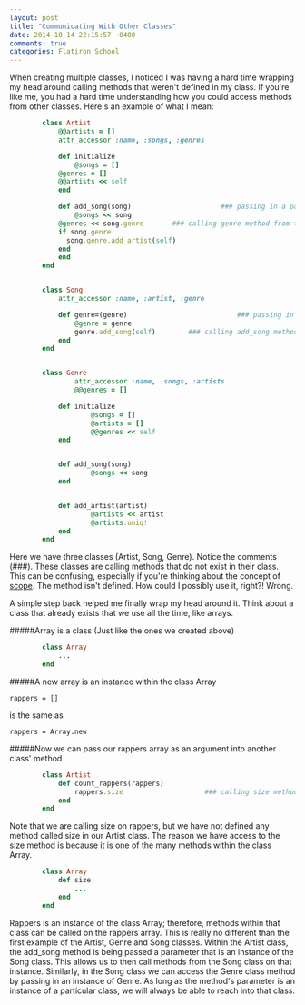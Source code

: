 ```yaml
---
layout: post
title: "Communicating With Other Classes"
date: 2014-10-14 22:15:57 -0400
comments: true
categories: Flatiron School
---
```

When creating multiple classes, I noticed I was having a hard time wrapping my head around calling methods that weren't defined in my class. If you're like me, you had a hard time understanding how you could access methods from other classes. Here's an example of what I mean:

```ruby
		class Artist
			@@artists = []
			attr_accessor :name, :songs, :genres

			def initialize
				@songs = []
		    @genres = []
		    @@artists << self
			end

			def add_song(song)						### passing in a parameter that's an instance of the Song class
				@songs << song
		    @genres << song.genre       ### calling genre method from the Song class
		    if song.genre                  
		      song.genre.add_artist(self)
		    end
			end
		end


		class Song
			attr_accessor :name, :artist, :genre

			def genre=(genre)							### passing in a parameter that's an instance of the Genre class
				@genre = genre
				genre.add_song(self)        ### calling add_song method from the Genre class
			end
		end


		class Genre
				attr_accessor :name, :songs, :artists
				@@genres = []

			def initialize
					@songs = [] 
					@artists = []
					@@genres << self
			end


			def add_song(song)
					@songs << song
			end


			def add_artist(artist)
					@artists << artist
					@artists.uniq!
			end
		end
```

Here we have three classes (Artist, Song, Genre). Notice the comments (###). These classes are calling methods that do not exist in their class. This can be confusing, especially if you're thinking about the concept of [scope](http://www.techotopia.com/index.php/Ruby_Variable_Scope). The method isn't defined. How could I possibly use it, right?! Wrong.


A simple step back helped me finally wrap my head around it. Think about a class that already exists that we use all the time, like arrays. 

#####Array is a class (Just like the ones we created above)

```ruby
		class Array
			...
		end
```

#####A new array is an instance within the class Array

`rappers = []`

is the same as 
     
`rappers = Array.new`

#####Now we can pass our rappers array as an argument into another class' method

```ruby
		class Artist
			def count_rappers(rappers)
				rappers.size 					### calling size method on rappers array
			end             
		end
```
Note that we are calling size on rappers, but we have not defined any method called size in our Artist class. The reason we have access to the size method is because it is one of the many methods within the class Array. 

```ruby	
		class Array
			def size
				...
			end
		end
```

Rappers is an instance of the class Array; therefore, methods within that class can be called on the rappers array. This is really no different than the first example of the Artist, Genre and Song classes. Within the Artist class, the add_song method is being passed a parameter that is an instance of the Song class. This allows us to then call methods from the Song class on that instance. Similarly, in the Song class we can access the Genre class method by passing in an instance of Genre. As long as the method's parameter is an instance of a particular class, we will always be able to reach into that class.

